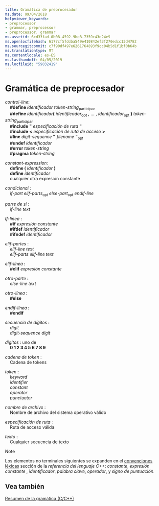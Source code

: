 ```yaml
---
title: Gramática de preprocesador
ms.date: 09/04/2018
helpviewer_keywords:
- preprocessor
- grammar, preprocessor
- preprocessor, grammar
ms.assetid: 6cd33fad-0b08-4592-9be8-7359c43e24e9
ms.openlocfilehash: 6177cf5fddba549e410842ef3f270edcc13d4782
ms.sourcegitcommit: c7f90df497e6261764893f9cc04b5d1f1bf0b64b
ms.translationtype: MT
ms.contentlocale: es-ES
ms.lasthandoff: 04/05/2019
ms.locfileid: "59032419"
---
```

# <a name="preprocessor-grammar"></a>Gramática de preprocesador

*control-line*:<br/>
&nbsp;&nbsp;&nbsp;&nbsp;**#define** *identificador* *token-string*<sub>participar</sub><br/>
&nbsp;&nbsp;&nbsp;&nbsp;**#define** <em>identificador</em>**(** *identificador*<sub>opt</sub> **,** ... **,** *identificador*<sub>opt</sub> **)** *token-string*<sub>participar</sub><br/>
&nbsp;&nbsp;&nbsp;&nbsp;**#include** **"** *especificación de ruta* **"**<br/>
&nbsp;&nbsp;&nbsp;&nbsp;**#include** **\<** *especificación de ruta de acceso* **>**<br/>
&nbsp;&nbsp;&nbsp;&nbsp;**#line** *digit-sequence*  **"** *filename* **"**<sub>opt</sub><br/>
&nbsp;&nbsp;&nbsp;&nbsp;**#undef** *identificador*<br/>
&nbsp;&nbsp;&nbsp;&nbsp;**#error** *token-string*<br/>
&nbsp;&nbsp;&nbsp;&nbsp;**#pragma** *token-string*

*constant-expression*:<br/>
&nbsp;&nbsp;&nbsp;&nbsp;**define (** *identificador* **)**<br/>
&nbsp;&nbsp;&nbsp;&nbsp;**define** *identificador*<br/>
&nbsp;&nbsp;&nbsp;&nbsp;cualquier otra expresión constante

*condicional* :<br/>
&nbsp;&nbsp;&nbsp;&nbsp;*if-part* *elif-parts*<sub>opt</sub> *else-part*<sub>opt</sub> *endif-line*

*parte de si* :<br/>
&nbsp;&nbsp;&nbsp;&nbsp;*if-line* *text*

*If-línea* :<br/>
&nbsp;&nbsp;&nbsp;&nbsp;**#if** *expresión constante*<br/>
&nbsp;&nbsp;&nbsp;&nbsp;**#ifdef** *identificador*<br/>
&nbsp;&nbsp;&nbsp;&nbsp;**#ifndef** *identificador*

*elif-partes* :<br/>
&nbsp;&nbsp;&nbsp;&nbsp;*elif-line* *text*<br/>
&nbsp;&nbsp;&nbsp;&nbsp;*elif-parts* *elif-line* *text*

*elif-línea* :<br/>
&nbsp;&nbsp;&nbsp;&nbsp;**#elif** *expresión constante*

*otro-parte* :<br/>
&nbsp;&nbsp;&nbsp;&nbsp;*else-line* *text*

*otro-línea* :<br/>
&nbsp;&nbsp;&nbsp;&nbsp;**#else**

*endif-línea* :<br/>
&nbsp;&nbsp;&nbsp;&nbsp;**#endif**

*secuencia de dígitos* :<br/>
&nbsp;&nbsp;&nbsp;&nbsp;*digit*<br/>
&nbsp;&nbsp;&nbsp;&nbsp;*digit-sequence* *digit*

*dígitos* : uno de<br/>
&nbsp;&nbsp;&nbsp;&nbsp;**0 1 2 3 4 5 6 7 8 9**

*cadena de token* :<br/>
&nbsp;&nbsp;&nbsp;&nbsp;Cadena de tokens

*token* :<br/>
&nbsp;&nbsp;&nbsp;&nbsp;*keyword*<br/>
&nbsp;&nbsp;&nbsp;&nbsp;*identifier*<br/>
&nbsp;&nbsp;&nbsp;&nbsp;*constant*<br/>
&nbsp;&nbsp;&nbsp;&nbsp;*operator*<br/>
&nbsp;&nbsp;&nbsp;&nbsp;*punctuator*

*nombre de archivo* :<br/>
&nbsp;&nbsp;&nbsp;&nbsp;Nombre de archivo del sistema operativo válido

*especificación de ruta* :<br/>
&nbsp;&nbsp;&nbsp;&nbsp;Ruta de acceso válida

*texto* :<br/>
&nbsp;&nbsp;&nbsp;&nbsp;Cualquier secuencia de texto

> [!NOTE]
> Los elementos no terminales siguientes se expanden en el [convenciones léxicas](../cpp/lexical-conventions.md) sección de la *referencia del lenguaje C++*: *constante*, *expresión constante* , *identificador*, *palabra clave*, *operador*, y *signo de puntuación*.

## <a name="see-also"></a>Vea también

[Resumen de la gramática (C/C++)](../preprocessor/grammar-summary-c-cpp.md)